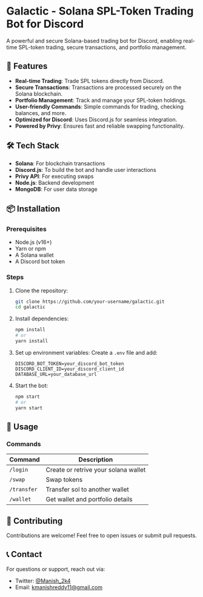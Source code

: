 # Galactic - Solana SPL-Token Trading Bot for Discord


A powerful and secure Solana-based trading bot for Discord, enabling real-time SPL-token trading, secure transactions, and portfolio management.

## 🚀 Features
- **Real-time Trading**: Trade SPL tokens directly from Discord.
- **Secure Transactions**: Transactions are processed securely on the Solana blockchain.
- **Portfolio Management**: Track and manage your SPL-token holdings.
- **User-friendly Commands**: Simple commands for trading, checking balances, and more.
- **Optimized for Discord**: Uses Discord.js for seamless integration.
- **Powered by Privy**: Ensures fast and reliable swapping functionality.

## 🛠️ Tech Stack
- **Solana**: For blockchain transactions
- **Discord.js**: To build the bot and handle user interactions
- **Privy API**: For executing swaps
- **Node.js**: Backend development
- **MongoDB**: For user data storage

## 📦 Installation
### Prerequisites
- Node.js (v16+)
- Yarn or npm
- A Solana wallet
- A Discord bot token

### Steps
1. Clone the repository:
   ```sh
   git clone https://github.com/your-username/galactic.git
   cd galactic
   ```
2. Install dependencies:
   ```sh
   npm install  
   # or
   yarn install
   ```
3. Set up environment variables:
   Create a `.env` file and add:
   ```env
   DISCORD_BOT_TOKEN=your_discord_bot_token
   DISCORD_CLIENT_ID=your_discord_client_id
   DATABASE_URL=your_database_url
   ```
4. Start the bot:
   ```sh
   npm start  
   # or
   yarn start
   ```

## 📜 Usage
### Commands
| Command       | Description                              |
|--------------|----------------------------------|
| `/login`       | Create or retrive your solana wallet              |
| `/swap`     | Swap tokens      |
| `/transfer`   | Transfer sol to another wallet      |
| `/wallet`        | Get wallet and portfolio details  |


## 🤝 Contributing
Contributions are welcome! Feel free to open issues or submit pull requests.



## 📞 Contact
For questions or support, reach out via:
- Twitter: [@Manish_2k4](https://twitter.com/Manish_2k4)
- Email: kmanishreddy11@gmail.com

